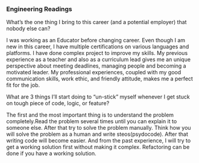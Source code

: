 ### Engineering Readings ###

What’s the one thing I bring to this career (and a potential employer) that nobody else can?

I was working as an Educator before changing career. Even though I am new in this career, I have multiple certifications 
on various languages and platforms. I have done complex project to improve my skills. My previous experience as a teacher 
and also as a curriculum lead gives me an unique perspective about meeting deadlines, managing people and becoming a 
motivated leader. My professional experiences, coupled with my good communication skills, work ethic, 
and friendly attitude, makes me a perfect fit for the job.

What are 3 things I’ll start doing to “un-stick” myself whenever I get stuck on tough piece of code, logic, or feature?

The first and the most important thing is to understand the problem completely.Read the problem several times until 
you can explain it to someone else. After that try to solve the problem manually. Think how you will solve the problem 
as a human and write steos(psydocode). After that writing code will become easier. And from the past experience, I will 
try to get a working solution first without making it complex. Refactoring can be done if you have a working solution.
